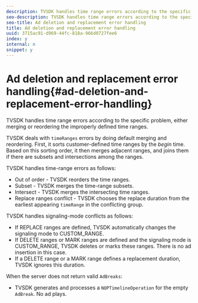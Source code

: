 ```yaml
---
description: TVSDK handles time range errors according to the specific problem, either merging or reordering the improperly defined time ranges.
seo-description: TVSDK handles time range errors according to the specific problem, either merging or reordering the improperly defined time ranges.
seo-title: Ad deletion and replacement error handling
title: Ad deletion and replacement error handling
uuid: 3715ac91-d969-44fc-818a-966d0727fee6
index: y
internal: n
snippet: y
---
```


# Ad deletion and replacement error handling{#ad-deletion-and-replacement-error-handling}

TVSDK handles time range errors according to the specific problem, either merging or reordering the improperly defined time ranges.

TVSDK deals with `timeRanges` errors by doing default merging and reordering. First, it sorts customer-defined time ranges by the *begin* time. Based on this sorting order, it then merges adjacent ranges, and joins them if there are subsets and intersections among the ranges.

TVSDK handles time-range errors as follows:

* Out of order - TVSDK reorders the time ranges. 
* Subset - TVSDK merges the time-range subsets. 
* Intersect - TVSDK merges the intersecting time ranges. 
* Replace ranges conflict - TVSDK chooses the replace duration from the earliest appearing `timeRange` in the conflicting group.

TVSDK handles signaling-mode conflicts as follows:

* If REPLACE ranges are defined, TVSDK automatically changes the signaling mode to CUSTOM_RANGE. 
* If DELETE ranges or MARK ranges are defined and the signaling mode is CUSTOM_RANGE, TVSDK deletes or marks these ranges. There is no ad insertion in this case. 
* If a DELETE range or a MARK range defines a replacement duration, TVSDK ignores this duration.

When the server does not return valid `AdBreaks`:

* TVSDK generates and processes a `NOPTimelineOperation` for the empty `AdBreak`. No ad plays.

